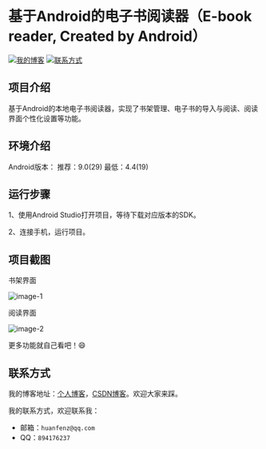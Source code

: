 # 基于Android的电子书阅读器（E-book reader, Created by Android）

[![我的博客](https://img.shields.io/badge/%E6%88%91%E7%9A%84%E5%8D%9A%E5%AE%A2-huanfenz.top-brightgreen)](http://huanfenz.top)	[![联系方式](https://img.shields.io/badge/%E8%81%94%E7%B3%BB%E6%96%B9%E5%BC%8F-%E7%82%B9%E5%87%BB%E6%9F%A5%E7%9C%8B-green)](https://github.com/huanfenz/huanfenzRead4p2#联系方式)

## 项目介绍

基于Android的本地电子书阅读器，实现了书架管理、电子书的导入与阅读、阅读界面个性化设置等功能。

## 环境介绍

Android版本：
推荐：9.0(29)
最低：4.4(19)

## 运行步骤

1、使用Android Studio打开项目，等待下载对应版本的SDK。

2、连接手机，运行项目。

## 项目截图

书架界面

![image-1](http://wangpeng-imgsubmit.oss-cn-hangzhou.aliyuncs.com/img/202202250914223.png)

阅读界面

![image-2](http://wangpeng-imgsubmit.oss-cn-hangzhou.aliyuncs.com/img/202202250915625.png)

更多功能就自己看吧！:smile:

## 联系方式

我的博客地址：[个人博客](http://huanfenz.top)，[CSDN博客](https://blog.csdn.net/qq_34245098?spm=1000.2115.3001.5343)。欢迎大家来踩。

我的联系方式，欢迎联系我：

*   邮箱：`huanfenz@qq.com`
*   QQ：`894176237`


